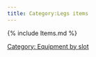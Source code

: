 ```yaml
---
title: Category:Legs items
---
```


{% include Items.md %}

[Category: Equipment by slot](Category:_Equipment_by_slot "wikilink")